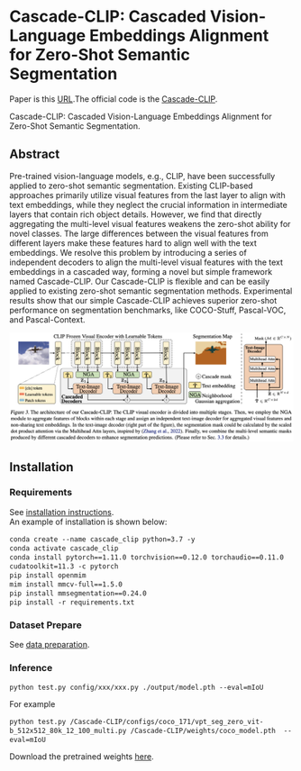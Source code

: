 # Cascade-CLIP: Cascaded Vision-Language Embeddings Alignment for Zero-Shot Semantic Segmentation
Paper is this [URL](https://arxiv.org/abs/2406.00670).The official code is the [Cascade-CLIP](https://github.com/HVision-NKU/Cascade-CLIP).   

Cascade-CLIP: Cascaded Vision-Language Embeddings Alignment for Zero-Shot Semantic Segmentation.  
## Abstract
Pre-trained vision-language models, e.g., CLIP, have been successfully applied to zero-shot semantic segmentation. Existing CLIP-based approaches primarily utilize visual features from the last layer to align with text embeddings, while they neglect the crucial information in intermediate layers that contain rich object details. However, we find that directly aggregating the multi-level visual features weakens the zero-shot ability for novel classes. The large differences between the visual features from different layers make these features hard to align well with the text embeddings. We resolve this problem by introducing a series of independent decoders to align the multi-level visual features with the text embeddings in a cascaded way, forming a novel but simple framework named Cascade-CLIP. Our Cascade-CLIP is flexible and can be easily applied to existing zero-shot semantic segmentation methods. Experimental results show that our simple Cascade-CLIP achieves superior zero-shot performance on segmentation benchmarks, like COCO-Stuff, Pascal-VOC, and Pascal-Context.  

![image](https://github.com/HVision-NKU/Cascade-CLIP/blob/main/figs/overview.png)
## Installation
### Requirements
See [installation instructions](https://github.com/HVision-NKU/Cascade-CLIP/blob/main/INSTALL.md).  
An example of installation is shown below:  
```
conda create --name cascade_clip python=3.7 -y  
conda activate cascade_clip  
conda install pytorch==1.11.0 torchvision==0.12.0 torchaudio==0.11.0 cudatoolkit=11.3 -c pytorch  
pip install openmim  
mim install mmcv-full==1.5.0  
pip install mmsegmentation==0.24.0  
pip install -r requirements.txt    
```   
### Dataset Prepare
See [data preparation](https://github.com/open-mmlab/mmsegmentation/blob/master/docs/en/dataset_prepare.md).  
### Inference
```
python test.py config/xxx/xxx.py ./output/model.pth --eval=mIoU
```
For example  
```  
python test.py /Cascade-CLIP/configs/coco_171/vpt_seg_zero_vit-b_512x512_80k_12_100_multi.py /Cascade-CLIP/weights/coco_model.pth  --eval=mIoU  
```
Download the pretrained weights [here](https://pan.baidu.com/s/1OwBKOKr0-GkTmmv_K6OLqw?pwd=9mkw).  
